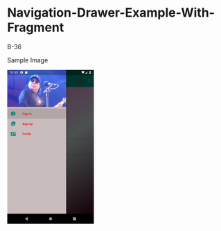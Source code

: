 # Navigation-Drawer-Example-With-Fragment
B-36


<h> Sample Image </h>

<img src = "img/p1.png" width = "200">

